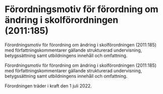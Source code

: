 # Förordningsmotiv för förordning om ändring i skolförordningen (2011:185)

Förordningsmotiv för förordning om ändring i skolförordningen (2011:185) med författningskommentarer gällande strukturerad undervisning, betygssättning samt utbildningens innehåll och omfattning.

Förordningsmotiv för förordning om ändring i skolförordningen (2011:185) med författningskommentarer gällande strukturerad undervisning, betygssättning samt utbildningens innehåll och omfattning.

Förordningen träder i kraft den 1 juli 2022.
